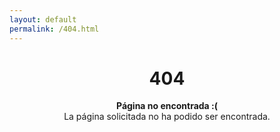 ```yaml
---
layout: default
permalink: /404.html
---
```


<center>
  <h1>404</h1>

  <p>
    <strong>Página no encontrada :(</strong><br>
    La página solicitada no ha podido ser encontrada.
  </p>
</center>

